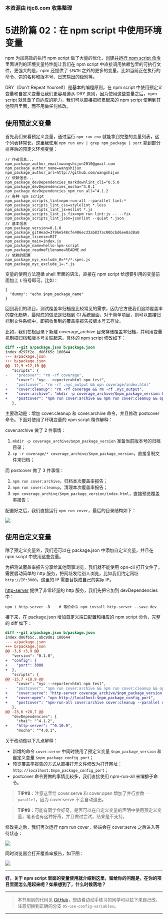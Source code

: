 ### 本资源由 itjc8.com 收集整理
# 5进阶篇 02：在 npm script 中使用环境变量

npm 为加高效的执行 npm script 做了大量的优化，[创建并运行 npm script 命令](https://juejin.im/book/5a1212bc51882531ea64df07/section/5a1213d4f265da4335625b4a) 里面讲到的环境变量特性能让我们在 npm script 中直接调用依赖包里的可执行文件，更强大的是，npm 还提供了 `$PATH` 之外的更多的变量，比如当前正在执行的命令、包的名称和版本号、日志输出的级别等。

DRY（Don't Repeat Yourself）是基本的编程原则，在 npm script 中使用预定义变量和自定义变量让我们更容易遵从 DRY 原则，因为使用这些变量之后，npm script 就具备了自适应的能力，我们可以直接把积累起来的 npm script 使用到其他项目里面，而不用做任何修改。

## 使用预定义变量

首先我们来看预定义变量，通过运行 `npm run env` 就能拿到完整的变量列表，这个列表非常长，这里我使用 `npm run env | grep npm_package | sort` 拿到部分排序后的预定义环境变量：

```shell
// 作者信息...
npm_package_author_email=wangshijun2010@gmail.com
npm_package_author_name=wangshijun
npm_package_author_url=http://github.com/wangshijun
// 依赖信息...
npm_package_devDependencies_markdownlint_cli=^0.5.0
npm_package_devDependencies_mocha=^4.0.1
npm_package_devDependencies_npm_run_all=^4.1.2
// 各种 npm script
npm_package_scripts_lint=npm-run-all --parallel lint:*
npm_package_scripts_lint_css=stylelint *.less
npm_package_scripts_lint_js=eslint *.js
npm_package_scripts_lint_js_fix=npm run lint:js -- --fix
npm_package_scripts_lint_json=jsonlint --quiet *.json
// 基本信息
npm_package_version=0.1.0
npm_package_gitHead=3796e548cfe406ec33ab837ac00bcbd6ee8a38a0
npm_package_license=MIT
npm_package_main=index.js
npm_package_name=hello-npm-script
npm_package_readmeFilename=README.md
// 依赖的配置
npm_package_nyc_exclude_0=**/*.spec.js
npm_package_nyc_exclude_1=.*.js
```

变量的使用方法遵循 shell 里面的语法，直接在 npm script 给想要引用的变量前面加上 `$` 符号即可。比如：

```shell
{
  "dummy": "echo $npm_package_name"
}
```

回到我们的项目，测试覆盖率归档是比较常见的需求，因为它方便我们追踪覆盖率的变化趋势，最彻底的做法是归档到 CI 系统里面，对于简单项目，则可以直接归档到文件系统中，即把收集到的覆盖率报告按版本号去存放。

比如，我们在根目录下新建 coverage_archive 目录存储覆盖率归档，并利用变量机制把归档和版本号关联起来。具体的 npm script 修改如下：

```patch
diff --git a/package.json b/package.json
index d297f2e..d86f65c 100644
--- a/package.json
+++ b/package.json
@@ -12,9 +12,10 @@
   "scripts": {
-    "precover": "rm -rf coverage",
     "cover": "nyc --reporter=html npm test",
-    "postcover": "rm -rf .nyc_output && opn coverage/index.html"
+    "cover:cleanup": "rm -rf coverage && rm -rf .nyc_output",
+    "cover:archive": "mkdir -p coverage_archive/$npm_package_version && cp -r coverage/* coverage_archive/$npm_package_version",
+    "postcover": "npm run cover:archive && npm run cover:cleanup && opn coverage_archive/$npm_package_version/index.html"
   },
```

主要改动是：增加 cover:cleanup 和 cover:archive 命令，并且修改 postcover 命令。下面对使用了环境变量的 npm script 稍作解释：

cover:archive 做了 2 件事情：

1. `mkdir -p coverage_archive/$npm_package_version` 准备当前版本号的归档目录；
1. `cp -r coverage/* coverage_archive/$npm_package_version`，直接复制文件来归档；

而 postcover 做了 3 件事情：

1. `npm run cover:archive`，归档本次覆盖率报告；
1. `npm run cover:cleanup`，清理本次覆盖率报告；
1. `opn coverage_archive/$npm_package_version/index.html`，直接预览覆盖率报告；

配置好之后，我们直接运行 `npm run cover`，最后的目录结构如下：

![](https://user-gold-cdn.xitu.io/2017/12/1/1600f6b21ec7b5f9?w=1820&h=878&f=png&s=253518)

## 使用自定义变量

除了预定义变量外，我们还可以在 package.json 中添加自定义变量，并且在 npm script 中使用这些变量。

为把测试覆盖率报告分享给其他同事浏览，我们就不能使用 opn-cli 打开文件了，需要启动简单的 http 服务，把网址发给别人浏览，比如我们约定网址 `http://IP:3000`，这里的 IP 需要替换成自己的实际 IP。

[http-server](https://www.npmjs.com/package/http-server) 提供了非常轻量的 http 服务，我们先把它加到 devDependencies 中：

```shell
npm i http-server -D    # 等价命令 npm install http-server --save-dev
```

接下来，在 package.json 增加自定义端口配置和相应的 npm script 命令，完整的 diff 如下：

```patch
diff --git a/package.json b/package.json
index d86f65c..abc9d01 100644
--- a/package.json
+++ b/package.json
@@ -3,6 +3,9 @@
   "version": "0.1.0",
+  "config": {
+    "port": 3000
+  },
   "scripts": {
@@ -15,7 +18,9 @@
     "cover": "nyc --reporter=html npm test",
-    "postcover": "npm run cover:archive && npm run cover:cleanup && opn coverage_archive/$npm_package_version/index.html"
+    "cover:serve": "http-server coverage_archive/$npm_package_version -p $npm_package_config_port",
+    "cover:open": "opn http://localhost:$npm_package_config_port",
+    "postcover": "npm-run-all cover:archive cover:cleanup --parallel cover:serve cover:open"
   },
@@ -23,6 +28,7 @@
   "devDependencies": {
     "chai": "^4.1.2",
+    "http-server": "^0.10.0",
     "mocha": "^4.0.1",
```

关于改动做以下几点解释：

* 新增的命令 `cover:serve` 中同时使用了预定义变量 `$npm_package_version` 和自定义变量 `$npm_package_config_port`；
* 预览覆盖率报告的方式从直接打开文件修改为打开网址： `http://localhost:$npm_package_config_port`；
* postcover 命令要做的事情比较多，我们直接使用 npm-run-all 来编排子命令。

> **TIP#8**：注意这里给 cover:serve 和 cover:open 增加了并行参数 `--parallel`，因为 cover:serve 不会自动退出。

> **TIP#9**：可能有同学会好奇，是否可以在自定义变量的声明中使用预定义变量，笔者也有这种好奇，并且做过尝试，结果是不支持。

修改完之后，我们再次运行 npm run cover，终端会在 cover:serve 之后进入等待状态：

![](https://user-gold-cdn.xitu.io/2017/12/1/1600f6b886e6e423?w=1280&h=968&f=png&s=228450)

同时浏览器会打开覆盖率报告，如下图：

![](https://user-gold-cdn.xitu.io/2017/12/1/1600f6bb0e572ee4?w=976&h=554&f=png&s=70116)

----------------------------

**好，关于 npm script 里面的变量使用就介绍到这里，留给你的问题是，在你的项目里面怎么用起来呢？如果想到了，什么时候落地？**

----------------------------
> 本节用到的代码见 [GitHub](https://github.com/wangshijun/automated-workflow-with-npm-script/tree/05-use-config-variables)，想边看边动手练习的同学可以拉下来自己改，注意切换到正确的分支 `05-use-config-variables`。

----------------------------
